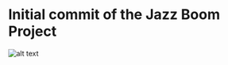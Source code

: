 # Initial commit of the Jazz Boom Project
![alt text](https://i.pinimg.com/originals/9a/7a/18/9a7a187bcf07f393d292af53ec4d8205.jpg)
